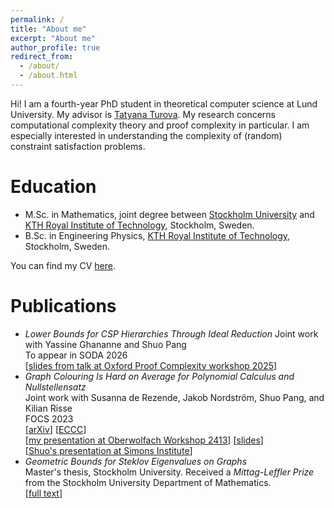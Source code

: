 ```yaml
---
permalink: /
title: "About me"
excerpt: "About me"
author_profile: true
redirect_from: 
  - /about/
  - /about.html
---
```


Hi! I am a fourth-year PhD student in theoretical computer science at Lund University. My advisor is <a href="https://www.ctr.maths.lu.se/matstat/staff/tatyana/">Tatyana Turova</a>. My research concerns computational complexity theory and proof complexity in particular. I am especially interested in understanding the complexity of (random) constraint satisfaction problems. 

# Education
- M.Sc. in Mathematics, joint degree between <a href="https://www.su.se/english/">Stockholm University</a> and <a href="https://www.kth.se/en">KTH Royal Institute of Technology</a>, Stockholm, Sweden.
- B.Sc. in Engineering Physics, <a href="https://www.kth.se/en">KTH Royal Institute of Technology</a>, Stockholm, Sweden.

You can find my CV <a href="https://jonascon.github.io/files/CV-jonas-conneryd.pdf">here</a>. 


# Publications
- *Lower Bounds for CSP Hierarchies Through Ideal Reduction*
  Joint work with Yassine Ghananne and Shuo Pang\
  To appear in SODA 2026\
  [<a href="http://jonascon.github.io/files/pres.pdf">slides from talk at Oxford Proof Complexity workshop 2025</a>]
-  *Graph Colouring Is Hard on Average for Polynomial Calculus and Nullstellensatz*\
  Joint work with Susanna de Rezende, Jakob Nordström, Shuo Pang, and Kilian Risse\
  FOCS 2023\
  [<a href="https://arxiv.org/abs/2503.17022">arXiv</a>] [<a href="https://eccc.weizmann.ac.il/report/2025/032/">ECCC</a>]\
  [<a href="https://www.youtube.com/watch?v=ay7-3uXH3g0">my presentation at Oberwolfach Workshop 2413</a>] [<a href="https://eccc.weizmann.ac.il/report/2025/032/">slides</a>]\
  [<a href="https://www.youtube.com/watch?v=dYMPRGQheow">Shuo's presentation at Simons Institute</a>]
- *Geometric Bounds for Steklov Eigenvalues on Graphs*\
  Master's thesis, Stockholm University. Received a *Mittag-Leffler Prize* from the Stockholm University Department of Mathematics.\
  [<a href="http://jonascon.github.io/files/2021_M8_report-2.pdf">full text</a>] 
